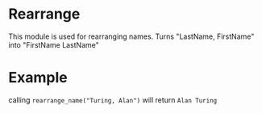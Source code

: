Rearrange
=========


This module is used for rearranging names.
Turns "LastName, FirstName" into "FirstName LastName"

# Example

calling `rearrange_name("Turing, Alan")` will return `Alan Turing`
